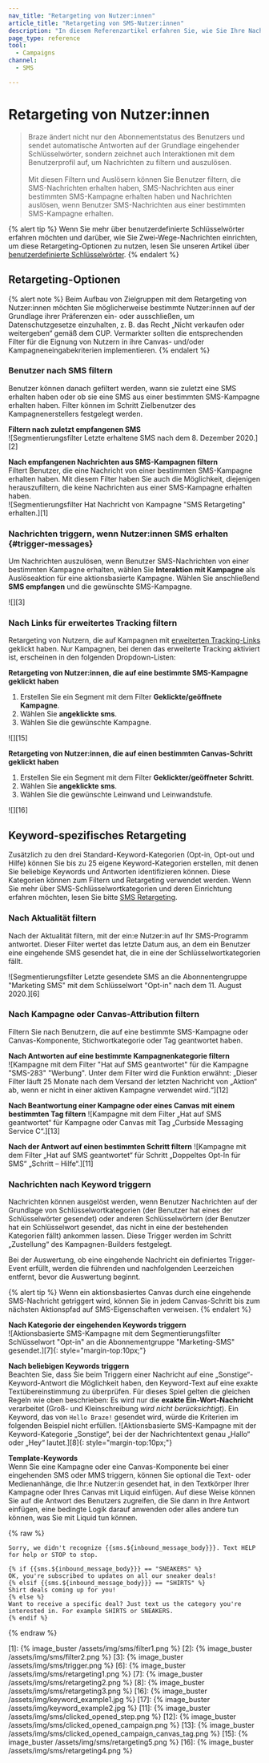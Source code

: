 ```yaml
---
nav_title: "Retargeting von Nutzer:innen"
article_title: "Retargeting von SMS-Nutzer:innen"
description: "In diesem Referenzartikel erfahren Sie, wie Sie Ihre Nachrichten nach den SMS-Interaktionen der Nutzer:innen neu ausrichten können."
page_type: reference
tool:
  - Campaigns
channel:
  - SMS

---
```


# Retargeting von Nutzer:innen

> Braze ändert nicht nur den Abonnementstatus des Benutzers und sendet automatische Antworten auf der Grundlage eingehender Schlüsselwörter, sondern zeichnet auch Interaktionen mit dem Benutzerprofil auf, um Nachrichten zu filtern und auszulösen.<br><br>Mit diesen Filtern und Auslösern können Sie Benutzer filtern, die SMS-Nachrichten erhalten haben, SMS-Nachrichten aus einer bestimmten SMS-Kampagne erhalten haben und Nachrichten auslösen, wenn Benutzer SMS-Nachrichten aus einer bestimmten SMS-Kampagne erhalten. 

{% alert tip %}
Wenn Sie mehr über benutzerdefinierte Schlüsselwörter erfahren möchten und darüber, wie Sie Zwei-Wege-Nachrichten einrichten, um diese Retargeting-Optionen zu nutzen, lesen Sie unseren Artikel über [benutzerdefinierte Schlüsselwörter]({{site.baseurl}}/user_guide/message_building_by_channel/sms/keywords/keyword_handling/).
{% endalert %}  

## Retargeting-Optionen

{% alert note %}
Beim Aufbau von Zielgruppen mit dem Retargeting von Nutzer:innen möchten Sie möglicherweise bestimmte Nutzer:innen auf der Grundlage ihrer Präferenzen ein- oder ausschließen, um Datenschutzgesetze einzuhalten, z. B. das Recht „Nicht verkaufen oder weitergeben“ gemäß dem CUP. Vermarkter sollten die entsprechenden Filter für die Eignung von Nutzern in ihre Canvas- und/oder Kampagneneingabekriterien implementieren.
{% endalert %}

### Benutzer nach SMS filtern

Benutzer können danach gefiltert werden, wann sie zuletzt eine SMS erhalten haben oder ob sie eine SMS aus einer bestimmten SMS-Kampagne erhalten haben. Filter können im Schritt Zielbenutzer des Kampagnenerstellers festgelegt werden. 

**Filtern nach zuletzt empfangenen SMS**<br>
![Segmentierungsfilter Letzte erhaltene SMS nach dem 8\. Dezember 2020.][2]

**Nach empfangenen Nachrichten aus SMS-Kampagnen filtern**<br>
Filtert Benutzer, die eine Nachricht von einer bestimmten SMS-Kampagne erhalten haben. Mit diesem Filter haben Sie auch die Möglichkeit, diejenigen herauszufiltern, die keine Nachrichten aus einer SMS-Kampagne erhalten haben. <br>
![Segmentierungsfilter Hat Nachricht von Kampagne "SMS Retargeting" erhalten.][1]

### Nachrichten triggern, wenn Nutzer:innen SMS erhalten {#trigger-messages}

Um Nachrichten auszulösen, wenn Benutzer SMS-Nachrichten von einer bestimmten Kampagne erhalten, wählen Sie **Interaktion mit Kampagne** als Auslöseaktion für eine aktionsbasierte Kampagne. Wählen Sie anschließend **SMS empfangen** und die gewünschte SMS-Kampagne.

![][3]

### Nach Links für erweitertes Tracking filtern

Retargeting von Nutzern, die auf Kampagnen mit [erweiterten Tracking-Links]({{site.baseurl}}/user_guide/message_building_by_channel/sms/campaign/link_shortening/) geklickt haben.
Nur Kampagnen, bei denen das erweiterte Tracking aktiviert ist, erscheinen in den folgenden Dropdown-Listen:

**Retargeting von Nutzer:innen, die auf eine bestimmte SMS-Kampagne geklickt haben**
1. Erstellen Sie ein Segment mit dem Filter **Geklickte/geöffnete Kampagne**.
2. Wählen Sie **angeklickte sms**.
3. Wählen Sie die gewünschte Kampagne.

![][15]

**Retargeting von Nutzer:innen, die auf einen bestimmten Canvas-Schritt geklickt haben**
1. Erstellen Sie ein Segment mit dem Filter **Geklickter/geöffneter Schritt**.
2. Wählen Sie **angeklickte sms**.
3. Wählen Sie die gewünschte Leinwand und Leinwandstufe.

![][16]

## Keyword-spezifisches Retargeting

Zusätzlich zu den drei Standard-Keyword-Kategorien (Opt-in, Opt-out und Hilfe) können Sie bis zu 25 eigene Keyword-Kategorien erstellen, mit denen Sie beliebige Keywords und Antworten identifizieren können. Diese Kategorien können zum Filtern und Retargeting verwendet werden. Wenn Sie mehr über SMS-Schlüsselwortkategorien und deren Einrichtung erfahren möchten, lesen Sie bitte [SMS Retargeting]({{site.baseurl}}/user_guide/message_building_by_channel/sms/campaign/retargeting/). 

### Nach Aktualität filtern

Nach der Aktualität filtern, mit der ein:e Nutzer:in auf Ihr SMS-Programm antwortet. Dieser Filter wertet das letzte Datum aus, an dem ein Benutzer eine eingehende SMS gesendet hat, die in eine der Schlüsselwortkategorien fällt. 

![Segmentierungsfilter Letzte gesendete SMS an die Abonnentengruppe "Marketing SMS" mit dem Schlüsselwort "Opt-in" nach dem 11\. August 2020.][6]

### Nach Kampagne oder Canvas-Attribution filtern

Filtern Sie nach Benutzern, die auf eine bestimmte SMS-Kampagne oder Canvas-Komponente, Stichwortkategorie oder Tag geantwortet haben.

**Nach Antworten auf eine bestimmte Kampagnenkategorie filtern**<br>
![Kampagne mit dem Filter "Hat auf SMS geantwortet" für die Kampagne "SMS-283" "Werbung". Unter dem Filter wird die Funktion erwähnt: „Dieser Filter läuft 25 Monate nach dem Versand der letzten Nachricht von „Aktion“ ab, wenn er nicht in einer aktiven Kampagne verwendet wird.“][12]

**Nach Beantwortung einer Kampagne oder eines Canvas mit einem bestimmten Tag filtern**
![Kampagne mit dem Filter „Hat auf SMS geantwortet“ für Kampagne oder Canvas mit Tag „Curbside Messaging Service C“.][13]

**Nach der Antwort auf einen bestimmten Schritt filtern**
![Kampagne mit dem Filter „Hat auf SMS geantwortet“ für Schritt „Doppeltes Opt-In für SMS“ „Schritt – Hilfe“.][11]

### Nachrichten nach Keyword triggern

Nachrichten können ausgelöst werden, wenn Benutzer Nachrichten auf der Grundlage von Schlüsselwortkategorien (der Benutzer hat eines der Schlüsselwörter gesendet) oder anderen Schlüsselwörtern (der Benutzer hat ein Schlüsselwort gesendet, das nicht in eine der bestehenden Kategorien fällt) ankommen lassen. Diese Trigger werden im Schritt „Zustellung“ des Kampagnen-Builders festgelegt.

Bei der Auswertung, ob eine eingehende Nachricht ein definiertes Trigger-Event erfüllt, werden die führenden und nachfolgenden Leerzeichen entfernt, bevor die Auswertung beginnt.

{% alert tip %}
Wenn ein aktionsbasiertes Canvas durch eine eingehende SMS-Nachricht getriggert wird, können Sie in jedem Canvas-Schritt bis zum nächsten Aktionspfad auf SMS-Eigenschaften verweisen.
{% endalert %}

**Nach Kategorie der eingehenden Keywords triggern**<br>
![Aktionsbasierte SMS-Kampagne mit dem Segmentierungsfilter Schlüsselwort "Opt-in" an die Abonnementgruppe "Marketing-SMS" gesendet.][7]{: style="margin-top:10px;"}

**Nach beliebigen Keywords triggern**<br>
Beachten Sie, dass Sie beim Triggern einer Nachricht auf eine „Sonstige“-Keyword-Antwort die Möglichkeit haben, den Keyword-Text auf eine exakte Textübereinstimmung zu überprüfen. Für dieses Spiel gelten die gleichen Regeln wie oben beschrieben: Es wird nur die **exakte Ein-Wort-Nachricht** verarbeitet (Groß- und Kleinschreibung _wird nicht berücksichtigt_). Ein Keyword, das von `Hello Braze!` gesendet wird, würde die Kriterien im folgenden Beispiel nicht erfüllen.
![Aktionsbasierte SMS-Kampagne mit der Keyword-Kategorie „Sonstige“, bei der der Nachrichtentext genau „Hallo“ oder „Hey“ lautet.][8]{: style="margin-top:10px;"}

**Template-Keywords**<br>
Wenn Sie eine Kampagne oder eine Canvas-Komponente bei einer eingehenden SMS oder MMS triggern, können Sie optional die Text- oder Medienanhänge, die Ihr:e Nutzer:in gesendet hat, in den Textkörper Ihrer Kampagne oder Ihres Canvas mit Liquid einfügen. Auf diese Weise können Sie auf die Antwort des Benutzers zugreifen, die Sie dann in Ihre Antwort einfügen, eine bedingte Logik darauf anwenden oder alles andere tun können, was Sie mit Liquid tun können. 

{% raw %}

```liquid
Sorry, we didn't recognize {{sms.${inbound_message_body}}}. Text HELP for help or STOP to stop.
```

```liquid
{% if {{sms.${inbound_message_body}}} == "SNEAKERS" %}
OK, you're subscribed to updates on all our sneaker deals!
{% elsif {{sms.${inbound_message_body}}} == "SHIRTS" %}
Shirt deals coming up for you!
{% else %}
Want to receive a specific deal? Just text us the category you're interested in. For example SHIRTS or SNEAKERS.
{% endif %}
```

{% endraw %}

[1]: {% image_buster /assets/img/sms/filter1.png %}
[2]: {% image_buster /assets/img/sms/filter2.png %}
[3]: {% image_buster /assets/img/sms/trigger.png %}
[6]: {% image_buster /assets/img/sms/retargeting1.png %}
[7]: {% image_buster /assets/img/sms/retargeting2.png %}
[8]: {% image_buster /assets/img/sms/retargeting3.png %}
[16]: {% image_buster /assets/img/keyword_example1.jpg %}
[17]: {% image_buster /assets/img/keyword_example2.jpg %}
[11]: {% image_buster /assets/img/sms/clicked_opened_step.png %}
[12]: {% image_buster /assets/img/sms/clicked_opened_campaign.png %}
[13]: {% image_buster /assets/img/sms/clicked_opened_campaign_canvas_tag.png %}
[15]: {% image_buster /assets/img/sms/retargeting5.png %}
[16]: {% image_buster /assets/img/sms/retargeting4.png %}
